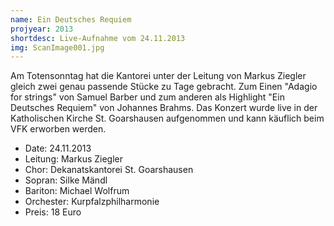 ```yaml
---
name: Ein Deutsches Requiem
projyear: 2013
shortdesc: Live-Aufnahme vom 24.11.2013
img: ScanImage001.jpg
---
```

Am Totensonntag hat die Kantorei unter der Leitung von Markus Ziegler gleich zwei genau passende Stücke zu Tage gebracht. Zum Einen "Adagio for strings" von Samuel Barber und zum anderen als Highlight "Ein Deutsches Requiem" von Johannes Brahms. Das Konzert wurde live in der Katholischen Kirche St. Goarshausen aufgenommen und kann käuflich beim VFK erworben werden.

 - Date: 24.11.2013
 - Leitung: Markus Ziegler
 - Chor: Dekanatskantorei St. Goarshausen
 - Sopran: Silke Mändl
 - Bariton: Michael Wolfrum
 - Orchester: Kurpfalzphilharmonie
 - Preis: 18 Euro